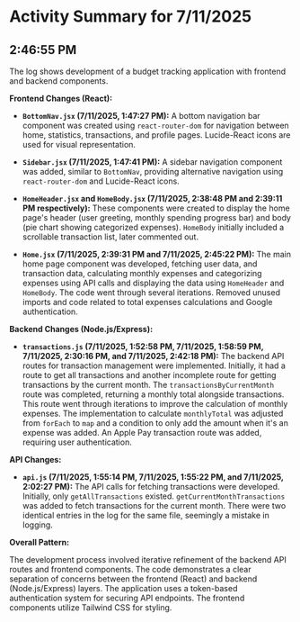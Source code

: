 # Activity Summary for 7/11/2025

## 2:46:55 PM
The log shows development of a budget tracking application with frontend and backend components.

**Frontend Changes (React):**

* **`BottomNav.jsx` (7/11/2025, 1:47:27 PM):**  A bottom navigation bar component was created using `react-router-dom` for navigation between home, statistics, transactions, and profile pages.  Lucide-React icons are used for visual representation.

* **`Sidebar.jsx` (7/11/2025, 1:47:41 PM):** A sidebar navigation component was added, similar to `BottomNav`, providing alternative navigation using `react-router-dom` and Lucide-React icons.

* **`HomeHeader.jsx` and `HomeBody.jsx` (7/11/2025, 2:38:48 PM and 2:39:11 PM respectively):**  These components were created to display the home page's header (user greeting, monthly spending progress bar) and body (pie chart showing categorized expenses).  `HomeBody` initially included a scrollable transaction list, later commented out.

* **`Home.jsx` (7/11/2025, 2:39:31 PM and 7/11/2025, 2:45:22 PM):** The main home page component was developed, fetching user data, and transaction data, calculating monthly expenses and categorizing expenses using API calls and displaying the data using `HomeHeader` and `HomeBody`.  The code went through several iterations.  Removed unused imports and code related to total expenses calculations and Google authentication.


**Backend Changes (Node.js/Express):**

* **`transactions.js` (7/11/2025, 1:52:58 PM, 7/11/2025, 1:58:59 PM, 7/11/2025, 2:30:16 PM, and 7/11/2025, 2:42:18 PM):**  The backend API routes for transaction management were implemented.  Initially, it had a route to get all transactions and another incomplete route for getting transactions by the current month.  The `transactionsByCurrentMonth` route was completed, returning a monthly total alongside transactions.  This route went through iterations to improve the calculation of monthly expenses.  The implementation to calculate `monthlyTotal` was adjusted from `forEach` to `map` and a condition to only add the amount when it's an expense was added.  An Apple Pay transaction route was added, requiring user authentication.

**API Changes:**

* **`api.js` (7/11/2025, 1:55:14 PM, 7/11/2025, 1:55:22 PM, and 7/11/2025, 2:02:27 PM):** The API calls for fetching transactions were developed. Initially, only `getAllTransactions` existed. `getCurrentMonthTransactions` was added to fetch transactions for the current month.  There were two identical entries in the log for the same file, seemingly a mistake in logging.



**Overall Pattern:**

The development process involved iterative refinement of the backend API routes and frontend components.  The code demonstrates a clear separation of concerns between the frontend (React) and backend (Node.js/Express) layers.  The application uses a token-based authentication system for securing API endpoints. The frontend components utilize Tailwind CSS for styling.
